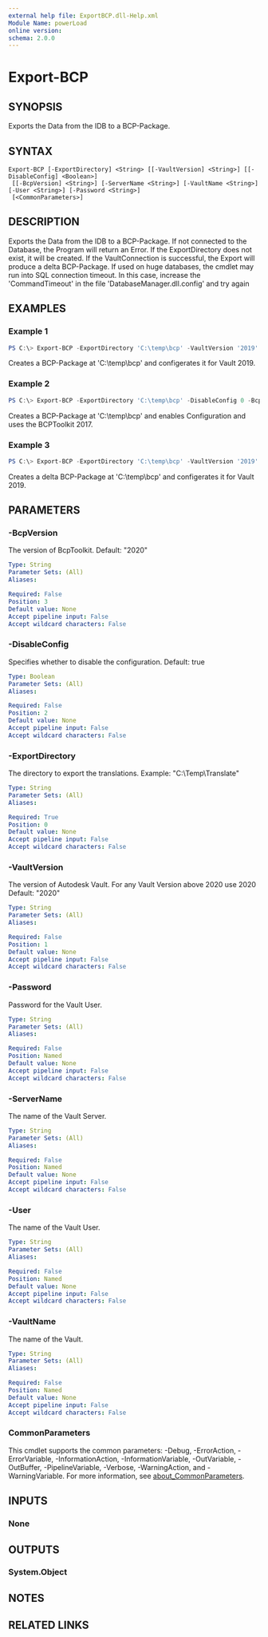 ```yaml
---
external help file: ExportBCP.dll-Help.xml
Module Name: powerLoad
online version:
schema: 2.0.0
---
```


# Export-BCP

## SYNOPSIS
Exports the Data from the IDB to a BCP-Package.

## SYNTAX

```
Export-BCP [-ExportDirectory] <String> [[-VaultVersion] <String>] [[-DisableConfig] <Boolean>]
 [[-BcpVersion] <String>] [-ServerName <String>] [-VaultName <String>] [-User <String>] [-Password <String>]
 [<CommonParameters>]
```

## DESCRIPTION
Exports the Data from the IDB to a BCP-Package.
If not connected to the Database, the Program will return an Error.
If the ExportDirectory does not exist, it will be created.
If the VaultConnection is successful, the Export will produce a delta BCP-Package.
If used on huge databases, the cmdlet may run into SQL connection timeout. In this case, increase the 'CommandTimeout' in the file 'DatabaseManager.dll.config' and try again

## EXAMPLES

### Example 1
```powershell
PS C:\> Export-BCP -ExportDirectory 'C:\temp\bcp' -VaultVersion '2019'
```

Creates a BCP-Package at 'C:\temp\bcp' and configerates it for Vault 2019.

### Example 2
```powershell
PS C:\> Export-BCP -ExportDirectory 'C:\temp\bcp' -DisableConfig 0 -BcpVersion '2017'
```

Creates a BCP-Package at 'C:\temp\bcp' and enables Configuration and uses the BCPToolkit 2017.

### Example 3
```powershell
PS C:\> Export-BCP -ExportDirectory 'C:\temp\bcp' -VaultVersion '2019' -ServerName 'localhost' -VaultName 'Vault' -User 'Administrator' -Password ''
```

Creates a delta BCP-Package at 'C:\temp\bcp' and configerates it for Vault 2019.

## PARAMETERS

### -BcpVersion
The version of BcpToolkit. Default: "2020"

```yaml
Type: String
Parameter Sets: (All)
Aliases:

Required: False
Position: 3
Default value: None
Accept pipeline input: False
Accept wildcard characters: False
```

### -DisableConfig
Specifies whether to disable the configuration. Default: true

```yaml
Type: Boolean
Parameter Sets: (All)
Aliases:

Required: False
Position: 2
Default value: None
Accept pipeline input: False
Accept wildcard characters: False
```

### -ExportDirectory
The directory to export the translations. Example: "C:\Temp\Translate"

```yaml
Type: String
Parameter Sets: (All)
Aliases:

Required: True
Position: 0
Default value: None
Accept pipeline input: False
Accept wildcard characters: False
```

### -VaultVersion
The version of Autodesk Vault. For any Vault Version above 2020 use 2020 Default: "2020"

```yaml
Type: String
Parameter Sets: (All)
Aliases:

Required: False
Position: 1
Default value: None
Accept pipeline input: False
Accept wildcard characters: False
```

### -Password
Password for the Vault User.

```yaml
Type: String
Parameter Sets: (All)
Aliases:

Required: False
Position: Named
Default value: None
Accept pipeline input: False
Accept wildcard characters: False
```

### -ServerName
The name of the Vault Server. 

```yaml
Type: String
Parameter Sets: (All)
Aliases:

Required: False
Position: Named
Default value: None
Accept pipeline input: False
Accept wildcard characters: False
```

### -User
The name of the Vault User.

```yaml
Type: String
Parameter Sets: (All)
Aliases:

Required: False
Position: Named
Default value: None
Accept pipeline input: False
Accept wildcard characters: False
```

### -VaultName
The name of the Vault.

```yaml
Type: String
Parameter Sets: (All)
Aliases:

Required: False
Position: Named
Default value: None
Accept pipeline input: False
Accept wildcard characters: False
```

### CommonParameters
This cmdlet supports the common parameters: -Debug, -ErrorAction, -ErrorVariable, -InformationAction, -InformationVariable, -OutVariable, -OutBuffer, -PipelineVariable, -Verbose, -WarningAction, and -WarningVariable. For more information, see [about_CommonParameters](http://go.microsoft.com/fwlink/?LinkID=113216).

## INPUTS

### None

## OUTPUTS

### System.Object
## NOTES

## RELATED LINKS
